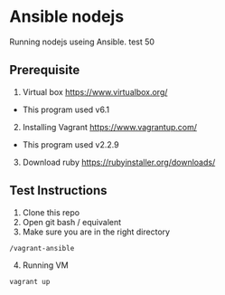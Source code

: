 # Ansible nodejs

Running nodejs useing Ansible.
test 50

## Prerequisite

1. Virtual box
https://www.virtualbox.org/
- This program used v6.1

2. Installing Vagrant
https://www.vagrantup.com/
- This program used v2.2.9

3. Download ruby
https://rubyinstaller.org/downloads/

## Test Instructions
1. Clone this repo
2. Open git bash / equivalent
3. Make sure you are in the right directory
```bash
/vagrant-ansible
```
4. Running VM
```bash
vagrant up
```
